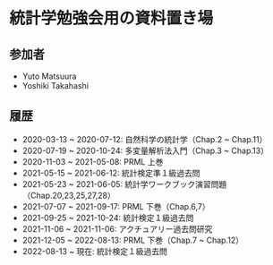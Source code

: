 # 統計学勉強会用の資料置き場

## 参加者
- Yuto Matsuura
- Yoshiki Takahashi

## 履歴
- 2020-03-13 ~ 2020-07-12: 自然科学の統計学（Chap.2 ~ Chap.11）
- 2020-07-19 ~ 2020-10-24: 多変量解析法入門（Chap.3 ~ Chap.13）
- 2020-11-03 ~ 2021-05-08: PRML 上巻
- 2021-05-15 ~ 2021-06-12: 統計検定準１級過去問
- 2021-05-23 ~ 2021-06-05: 統計学ワークブック演習問題（Chap.20,23,25,27,28）
- 2021-07-07 ~ 2021-09-17: PRML 下巻（Chap.6,7）
- 2021-09-25 ~ 2021-10-24: 統計検定１級過去問
- 2021-11-06 ~ 2021-11-06: アクチュアリー過去問研究
- 2021-12-05 ~ 2022-08-13: PRML 下巻（Chap.7 ~ Chap.12）
- 2022-08-13 ~ 現在: 統計検定１級過去問
